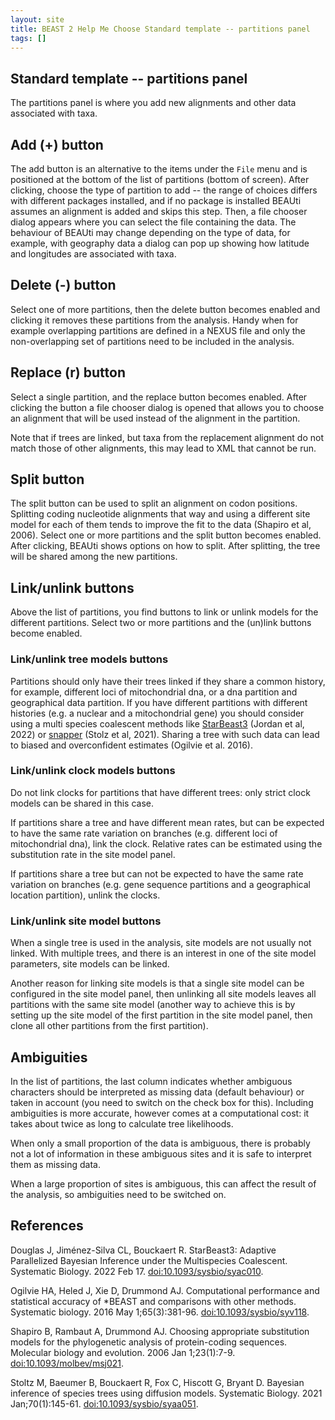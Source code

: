 ```yaml
---
layout: site
title: BEAST 2 Help Me Choose Standard template -- partitions panel
tags: []
---
```


## Standard template -- partitions panel

The partitions panel is where you add new alignments and other data associated with taxa.

## Add (+) button

The add button is an alternative to the items under the `File` menu and is positioned at the bottom of the list of partitions (bottom of screen).
After clicking, choose the type of partition to add -- the range of choices differs with different packages installed, and if no package is installed BEAUti assumes an alignment is added and skips this step.
Then, a file chooser dialog appears where you can select the file containing the data. 
The behaviour of BEAUti may change depending on the type of data, for example, with geography data a dialog can pop up showing how latitude and longitudes are associated with taxa.

## Delete (-) button

Select one of more partitions, then the delete button becomes enabled and clicking it removes these partitions from the analysis.
Handy when for example overlapping partitions are defined in a NEXUS file and only the non-overlapping set of partitions need to be included in the analysis.

## Replace (r) button

Select a single partition, and the replace button becomes enabled.
After clicking the button a file chooser dialog is opened that allows you to choose an alignment that will be used instead of the alignment in the partition.

Note that if trees are linked, but taxa from the replacement alignment do not match those of other alignments, this may lead to XML that cannot be run.

## Split button

The split button can be used to split an alignment on codon positions.
Splitting coding nucleotide alignments that way and using a different site model for each of them tends to improve the fit to the data (Shapiro et al, 2006).
Select one or more partitions and the split button becomes enabled. 
After clicking, BEAUti shows options on how to split.
After splitting, the tree will be shared among the new partitions.




## Link/unlink buttons

Above the list of partitions, you find buttons to link or unlink models for the different partitions. 
Select two or more partitions and the (un)link buttons become enabled.

### Link/unlink tree models buttons

Partitions should only have their trees linked if they share a common history, for example, different loci of mitochondrial dna, or a dna partition and geographical data partition.
If you have different partitions with different histories (e.g. a nuclear and a mitochondrial gene) you should consider using a multi species coalescent methods like [StarBeast3](https://github.com/rbouckaert/starbeast3) (Jordan et al, 2022) or [snapper](https://github.com/rbouckaert/snapper) (Stolz et al, 2021).
Sharing a tree with such data can lead to biased and overconfident estimates (Ogilvie et al. 2016).

### Link/unlink clock models buttons

Do not link clocks for partitions that have different trees: only strict clock models can be shared in this case.

If partitions share a tree and have different mean rates, but can be expected to have the same rate variation on branches (e.g. different loci of mitochondrial dna), link the clock. 
Relative rates can be estimated using the substitution rate in the site model panel.

If partitions share a tree but can not be expected to have the same rate variation on branches (e.g. gene sequence partitions and a geographical location partition), unlink the clocks.

### Link/unlink site model buttons

When a single tree is used in the analysis, site models are not usually not linked.
With multiple trees, and there is an interest in one of the site model parameters, site models can be linked.

Another reason for linking site models is that a single site model can be configured in the site model panel, then unlinking all site models leaves all partitions with the same site model (another way to achieve this is by setting up the site model of the first partition in the site model panel, then clone all other partitions from the first partition).

## Ambiguities

In the list of partitions, the last column indicates whether ambiguous characters should be interpreted as missing data (default behaviour) or taken in account (you need to switch on the check box for this).
Including ambiguities is more accurate, however comes at a computational cost: it takes about twice as long to calculate tree likelihoods.

When only a small proportion of the data is ambiguous, there is probably not a lot of information in these ambiguous sites and it is safe to interpret them as missing data.

When a large proportion of sites is ambiguous, this can affect the result of the analysis, so ambiguities need to be switched on.


## References

Douglas J, Jiménez-Silva CL, Bouckaert R. StarBeast3: Adaptive Parallelized Bayesian Inference under the Multispecies Coalescent. Systematic Biology. 2022 Feb 17. <a href="http://doi.org/10.1093/sysbio/syac010">doi:10.1093/sysbio/syac010</a>.

Ogilvie HA, Heled J, Xie D, Drummond AJ. Computational performance and statistical accuracy of *BEAST and comparisons with other methods. Systematic biology. 2016 May 1;65(3):381-96. <a href="http://doi.org/10.1093/sysbio/syv118">doi:10.1093/sysbio/syv118</a>.

Shapiro B, Rambaut A, Drummond AJ. Choosing appropriate substitution models for the phylogenetic analysis of protein-coding sequences. Molecular biology and evolution. 2006 Jan 1;23(1):7-9. <a href="http://doi.org/10.1093/molbev/msj021">doi:10.1093/molbev/msj021</a>.

Stoltz M, Baeumer B, Bouckaert R, Fox C, Hiscott G, Bryant D. Bayesian inference of species trees using diffusion models. Systematic Biology. 2021 Jan;70(1):145-61. <a href="http://doi.org/10.1093/sysbio/syaa051">doi:10.1093/sysbio/syaa051</a>.
